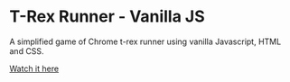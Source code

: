 # T-Rex Runner - Vanilla JS

A simplified game of Chrome t-rex runner using vanilla Javascript, HTML and CSS.

[Watch it here](https://www.youtube.com/watch?v=dQ6lYd6dyTI&ab_channel=CodewithAniaKub%C3%B3w)

